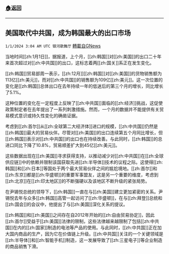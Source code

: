 ###  [:house:返回](README.md)
---


## 美国取代中共国，成为韩国最大的出口市场
`1/1/2024 3:04 AM UTC 银河歌舞厅` [轉載自GNews](https://gnews.org/articles/2171244)

当地时间[[zh:1月1日]]，据报道，上个月，[[zh:韩国]]对[[zh:美国]]的出口二十年来首次超过对[[zh:中共国]]的出口，这标志着两[[zh:国关]]系正在发生变化。

[[zh:韩国]]贸易部周一表示，[[zh:12月]][[zh:韩国]]对[[zh:美国]]的货物销售额为113亿[[zh:美元]]，而对[[zh:中共国]]的销售额为109亿[[zh:美元]]。这一次位置的变化是[[zh:韩国]]总体出口在去年持续一年的低迷后的第三个月的增长，同比增长了5.1%。

这种位置的变化在一定程度上反映了[[zh:中共国]]面临的[[zh:经济]]挑战，这促使政策制定者在去年提出了一系列刺激措施。然而，一个月的数据并不能提供有关贸易模式意识或持久性变化的确凿证据。

考虑到[[zh:首尔]]从[[zh:全球第二大经济体]]进口的规模，[[zh:中共国]]仍然是[[zh:韩国]]最大的贸易伙伴。尽管对[[zh:美国]]的出口连续第五个月同比增长，但[[zh:韩国]]表示对[[zh:中共国]]的出口也在持续改善。与此同时，[[zh:韩国]]的总进口同比下降了10.8%，贸易顺差扩大到45亿[[zh:美元]]。

这些数据出现在[[zh:美国]]寻求获得支持，以推动减少对[[zh:中共国]]在[[zh:全球供应链]]中的依赖并限制该国获取先进[[zh:半导体]]技术的议程之际。这使得[[zh:韩国]]和[[zh:日本]]等国处于两个最大贸易伙伴之间的尴尬境地。[[zh:首尔]]和[[zh:东京]]都是[[zh:华盛顿]]的重要军事盟友，这是另一个重要的维度，考虑到[[zh:北京]]在[[zh:印太地区]]的不断强硬以及该地区不断升级的紧张局势。

在尹锡悦总统的领导下，[[zh:韩国]]一直在与[[zh:美国]]建立更加紧密的关系。尹锡悦去年与众多[[zh:韩国]]高管一起访问了[[zh:华盛顿]]，在与[[zh:拜登]]总统和[[zh:国会]]的会议中，他提出了与[[zh:美国]]深化关系的提议。

[[zh:韩国]]和[[zh:美国]]之间存在自2012年开始的[[zh:自由贸易协定]]，因此[[zh:首尔]]受益于[[zh:美国]]法律的限制，这些法律越来越限制了包括[[zh:中共国]]在内的[[zh:国家]]制造的电池等产品的使用。与此同时，[[zh:中共国]]正在加大国内商品的生产，因为它在价值链上升级。[[zh:中共国]]关注的一个关键领域是[[zh:半导体]]和[[zh:智能手机]]制造，这一发展导致了[[zh:三星电子]]等企业制造的商品销售下滑。
